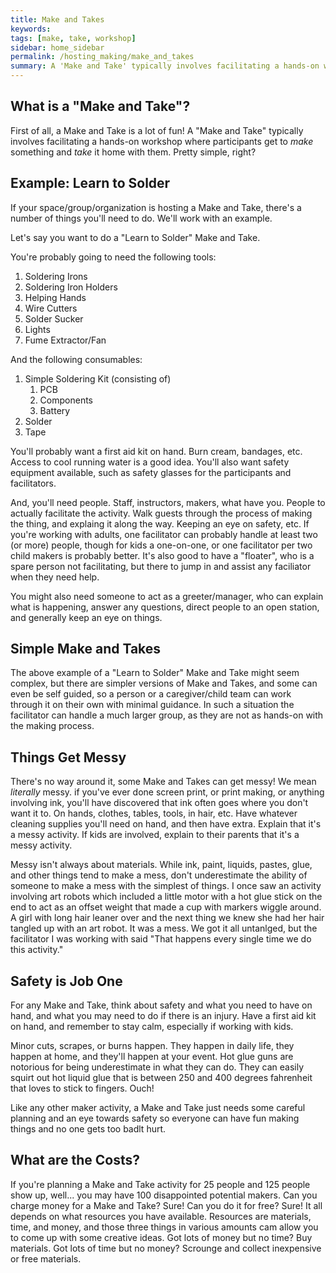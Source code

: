 ```yaml
---
title: Make and Takes
keywords: 
tags: [make, take, workshop]
sidebar: home_sidebar
permalink: /hosting_making/make_and_takes
summary: A 'Make and Take' typically involves facilitating a hands-on workshop where participants get to make something and take it home with them. ('Make' and 'Take'!)
---
```


## What is a "Make and Take"?

First of all, a Make and Take is a lot of fun! A "Make and Take" typically involves facilitating a hands-on workshop where participants get to _make_ something and _take_ it home with them. Pretty simple, right?

## Example: Learn to Solder

If your space/group/organization is hosting a Make and Take, there's a number of things you'll need to do. We'll work with an example.

Let's say you want to do a "Learn to Solder" Make and Take.

You're probably going to need the following tools:

1. Soldering Irons
2. Soldering Iron Holders
3. Helping Hands
4. Wire Cutters
5. Solder Sucker
6. Lights
7. Fume Extractor/Fan

And the following consumables:

1. Simple Soldering Kit (consisting of)
   1. PCB
   2. Components
   3. Battery
2. Solder
3. Tape

You'll probably want a first aid kit on hand. Burn cream, bandages, etc. Access to cool running water is a good idea. You'll also want safety equipment available, such as safety glasses for the participants and facilitators.

And, you'll need people. Staff, instructors, makers, what have you. People to actually facilitate the activity. Walk guests through the process of making the thing, and explaing it along the way. Keeping an eye on safety, etc. If you're working with adults, one facilitator can probably handle at least two (or more) people, though for kids a one-on-one, or one facilitator per two child makers is probably better. It's also good to have a "floater", who is a spare person not facilitating, but there to jump in and assist any faciliator when they need help.

You might also need someone to act as a greeter/manager, who can explain what is happening, answer any questions, direct people to an open station, and generally keep an eye on things.

## Simple Make and Takes

The above example of a "Learn to Solder" Make and Take might seem complex, but there are simpler versions of Make and Takes, and some can even be self guided, so a person or a caregiver/child team can work through it on their own with minimal guidance. In such a situation the facilitator can handle a much larger group, as they are not as hands-on with the making process.

## Things Get Messy

There's no way around it, some Make and Takes can get messy! We mean _literally_ messy. if you've ever done screen print, or print making, or anything involving ink, you'll have discovered that ink often goes where you don't want it to. On hands, clothes, tables, tools, in hair, etc. Have whatever cleaning supplies you'll need on hand, and then have extra. Explain that it's a messy activity. If kids are involved, explain to their parents that it's a messy activity. 

Messy isn't always about materials. While ink, paint, liquids, pastes, glue, and other things tend to make a mess, don't underestimate the ability of someone to make a mess with the simplest of things. I once saw an activity involving art robots which included a little motor with a hot glue stick on the end to act as an offset weight that made a cup with markers wiggle around. A girl with long hair leaner over and the next thing we knew she had her hair tangled up with an art robot. It was a mess. We got it all untanlged, but the facilitator I was working with said "That happens every single time we do this activity."

## Safety is Job One

For any Make and Take, think about safety and what you need to have on hand, and what you may need to do if there is an injury. Have a first aid kit on hand, and remember to stay calm, especially if working with kids. 

Minor cuts, scrapes, or burns happen. They happen in daily life, they happen at home, and they'll happen at your event. Hot glue guns are notorious for being underestimate in what they can do. They can easily squirt out hot liquid glue that is between 250 and 400 degrees fahrenheit that loves to stick to fingers. Ouch!

Like any other maker activity, a Make and Take just needs some careful planning and an eye towards safety so everyone can have fun making things and no one gets too badlt hurt.

## What are the Costs?

If you're planning a Make and Take activity for 25 people and 125 people show up, well... you may have 100 disappointed potential makers. Can you charge money for a Make and Take? Sure! Can you do it for free? Sure! It all depends on what resources you have available. Resources are materials, time, and money, and those three things in various amounts cam allow you to come up with some creative ideas. Got lots of money but no time? Buy materials. Got lots of time but no money? Scrounge and collect inexpensive or free materials.


















